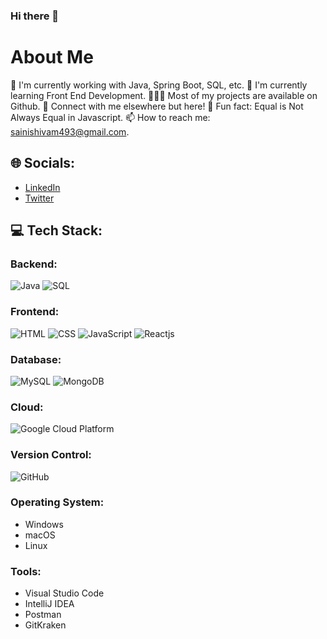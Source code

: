 ### Hi there 👋
# About Me

💼 I'm currently working with Java, Spring Boot, SQL, etc.
🚀 I'm currently learning Front End Development.
👨🏻‍💻 Most of my projects are available on Github.
💬 Connect with me elsewhere but here!
👾 Fun fact: Equal is Not Always Equal in Javascript.
📫 How to reach me: sainishivam493@gmail.com.

## 🌐 Socials:
- [LinkedIn](https://www.linkedin.com/in/your-linkedin-profile/)
- [Twitter](https://twitter.com/your-twitter-handle)

## 💻 Tech Stack:
### Backend:
![Java](https://i.imgur.com/JTlRQH0.png)
![SQL](https://i.imgur.com/Fp5ZmV9.png)

### Frontend:
![HTML](https://i.imgur.com/ojEDHSQ.png)
![CSS](https://i.imgur.com/6sChXTc.png)
![JavaScript](https://i.imgur.com/YAkNLjJ.png)
![Reactjs](https://i.imgur.com/E6yDQzF.png)

### Database:
![MySQL](https://i.imgur.com/vUu9cGB.png)
![MongoDB](https://i.imgur.com/Zks9ZbT.png)

### Cloud:
![Google Cloud Platform](https://i.imgur.com/1Cs1Ezz.png)

### Version Control:
![GitHub](https://i.imgur.com/p7I6UCE.png)

### Operating System:
- Windows
- macOS
- Linux

### Tools:
- Visual Studio Code
- IntelliJ IDEA
- Postman
- GitKraken
